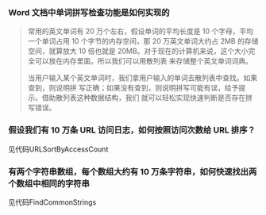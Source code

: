 ### Word 文档中单词拼写检查功能是如何实现的


>常用的英文单词有 20 万个左右，假设单词的平均长度是 10 个字母，平均一个单词占用 10
个字节的内存空间，那 20 万英文单词大约占 2MB 的存储空间，就算放大 10 倍也就是
20MB。对于现在的计算机来说，这个大小完全可以放在内存里面。所以我们可以用散列表
来存储整个英文单词词典。
> 
> 当用户输入某个英文单词时，我们拿用户输入的单词去散列表中查找。如果查到，则说明拼
写正确；如果没有查到，则说明拼写可能有误，给予提示。借助散列表这种数据结构，我们
就可以轻松实现快速判断是否存在拼写错误。
> 
> 
> 
> 
>
### 假设我们有 10 万条 URL 访问日志，如何按照访问次数给 URL 排序？

见代码URLSortByAccessCount


### 有两个字符串数组，每个数组大约有 10 万条字符串，如何快速找出两个数组中相同的字符串

见代码FindCommonStrings